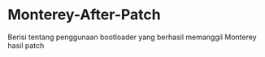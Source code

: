 # Monterey-After-Patch

Berisi tentang penggunaan bootloader yang berhasil memanggil Monterey hasil patch
